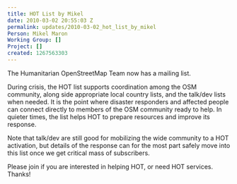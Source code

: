 ```yaml
---
title: HOT List by Mikel
date: 2010-03-02 20:55:03 Z
permalink: updates/2010-03-02_hot_list_by_mikel
Person: Mikel Maron
Working Group: []
Project: []
created: 1267563303
---
```


<p>The Humanitarian OpenStreetMap Team now has a mailing list.

<p>During crisis, the HOT list supports coordination among the OSM community, along side appropriate local country lists, and the talk/dev lists when needed. It is the point where disaster responders and affected people can connect directly to members of the OSM community ready to help. In quieter times, the list helps HOT to prepare resources and improve its response.

<p>Note that talk/dev are still good for mobilizing the wide community to a HOT activation, but details of the response can for the most part safely move into this list once we get critical mass of subscribers.

<p>Please join if you are interested in helping HOT, or need HOT services. Thanks!
